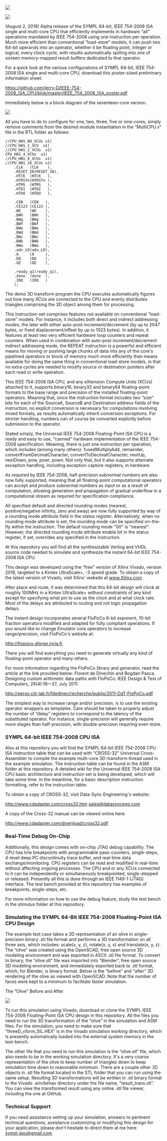 ![](https://github.com/jerry-D/IEEE-754-2008_ISA_CPU/blob/master/images/SYMPL_CPU_LOGO.png)

![](https://github.com/jerry-D/IEEE-754-2008_ISA_CPU/blob/master/images/SYMPL_CPU_LOGO.png)

(August 2, 2018) Alpha release of the SYMPL 64-bit, IEEE 754-2008 ISA single and multi-core CPU that efficiently implements in hardware “all” operations mandated by IEEE 754-2008 using one instruction per operation.   Much more efficient than conventional “load-store” models, it can push two 64-bit operands into an operator, whether it be floating point, integer or logical, every clock cycle, with results automatically spilling into one of sixteen memory-mapped result buffers dedicated to that operator.  

For a quick look at the various configurations of   SYMPL 64-bit, IEEE 754-2008 ISA single and multi-core CPU, download this poster-sized preliminary information sheet:

https://github.com/jerry-D/IEEE-754-2008_ISA_CPU/blob/master/IEEE_754_2008_ISA_poster.pdf

Immediately below is a block diagram of the seventeen-core version.

![](https://github.com/jerry-D/IEEE-754-2008_ISA_CPU/blob/master/images/seventeen_CPUs.png)

All you have to do to configure for one, two, three, five or nine cores, simply remove comments from the desired module instantiation in the “MultiCPU.v” file in the RTL folder as follows:

``` 
//CPU_HAS_NO_XCUs u1(
//CPU_HAS_1_XCU  u1(
//CPU_HAS_2_XCUs  u1(
CPU_HAS_4_XCUs  u1(
//CPU_HAS_8_XCUs  u1(
//CPU_HAS_16_XCUs u1(
    .CLK   (CLK    ),
    .RESET_IN(RESET_IN),
    .HTCK  (HTCK   ),
    .HTRSTn(HTRSTn ),
    .HTMS  (HTMS   ),
    .HTDI  (HTDI   ),
    .HTDO  (HTDO   ),

    .CEN   (CEN   ),
    .CE123 (CE123 ),
    .WE    (WE    ),
    .BWh   (BWh   ),
    .BWg   (BWg   ),
    .BWf   (BWf   ),
    .BWe   (BWe   ),
    .BWd   (BWd   ),
    .BWc   (BWc   ),
    .BWb   (BWb   ),
    .BWa   (BWa   ),
    .adv_LD(adv_LD),
    .A     (A     ),
    .DQ    (DQ    ),
    .OE    (OE    ),
                      
    .ready_q1(ready_q1),    
    .done  (done  ),
    .IRQ   (IRQ   )
    );
```

The demo 3D transform program the CPU executes automatically figures out how many XCUs are connected to the CPU and evenly distributes triangles comprising the 3D object among them for processing.

This instruction-set comprises features not available on conventional “load-store” models. For instance, it includes both direct and indirect addressing modes, the later with either auto-post-increment/decrement (by up to 2047 bytes, or fixed displacement/offset by up to 1023 bytes).  In addition, it features at least two very efficient hardware loop counters and repeat counters.  When used in combination with auto-post increment/decrement indirect addressing mode, the REPEAT instruction is a powerful and efficient means for moving or pushing large chunks of data into any of the core's pipelined operators or block of memory much more efficiently than means available for doing the same thing in conventional load-store models, in that no extra cycles are needed to modify source or destination pointers after each read or write operation.

This IEEE 754-2008 ISA CPU, and any eXtension Compute Units (XCUs) attached to it, supports binary16, binary32 and binary64 floating-point formats to the base range and precision of the installed floating-point operators.  Meaning that, since the instruction format includes two “size” bits for each of the SourceA, SourceB and Destination address fields of the instruction, no explicit conversion is necessary for computations involving mixed formats, as results automatically inherit conversion exceptions.  For stricter handling, numbers can of course be converted explicitly before submission to the operator. 

Stated simply, the Universal IEEE 754-2008 Floating-Point ISA CPU is a ready and easy to use, “canned” hardware implementation of the IEEE 754-2008 specification.  Meaning, there is just one instruction per operation, which includes (among many others):  fusedMultiplyAdd, remainder, convertFromDecimalCharacter, convertToDecimalCharacter, nextUp, nextDown, pow, powr, pown.  Not only that, but it also supports alternate exception handling, including exception capture registers, in hardware.

As required by IEEE 754-2008, half-precision subnormal numbers are also now fully supported, meaning that all floating-point computational operators can accept and produce subnormal numbers as input or as a result of computation, allowing generation and propagation of gradual underflow in a computational stream as required for specification compliance.

All specified default and directed rounding modes (nearest, positive/negative infinity, zero and away) are now fully supported by way of a rounding mode attribute field in the status register.  Alternatively, when no rounding mode attribute is set, the rounding mode can be specified on-the-fly within the instruction.  The default rounding mode "00" is "nearest".  However, the directed rounding mode attribute enable bit in the status register, if set, overrides any specified in the instruction.

At this repository you will find all the synthesizable Verilog and VHDL source code needed to simulate and synthesize the instant  64-bit IEEE 754-2008 ISA CPU.  

This design was developed using the “free” version of Xilinx Vivado, version 2018, targeted to a Kintex UltraScale+, -3 speed grade.  To obtain a copy of the latest version of Vivado, visit Xilinx' website at www.Xilinx.com .

After place and route, it was determined that this 64-bit design will clock at roughly 100MHz in a Kintex UltraScale+  without constraints of any kind except for specifying what pin to use as the clock and at what clock rate.  Most of the delays are attributed to routing and not logic propagation delays. 

The instant design incorporates several FloPoCo 6-bit exponent, 10-bit fraction operators modified and adapted for fully compliant operations.   If you would like to change Emulator core operators to increase range/precision, visit FloPoCo's website at:

http://flopoco.gforge.inria.fr

There you will find everything you need to generate virtually any kind of floating-point operator and many others.

For more information regarding the FloPoCo library and generator, read the article at the link provided below:
Florent de Dinechin and Bogdan Pasca.  Designing custom arithmetic data paths with FloPoCo.  IEEE Design & Test of Computers, 28(4):18—27, July 2011.

http://perso.citi-lab.fr/fdedinec/recherche/publis/2011-DaT-FloPoCo.pdf

The simplest way to increase range and/or precision, is to use the existing operator wrappers as templates.  Care should be taken to properly adjust the number of “delay” registers to correspond to the latency of the substituted operator.  For instance, single-precision will generally require more stages than half-precision, with double-precision requiring even more.

### SYMPL 64-bit IEEE 754-2008  CPU ISA
Also at this repository you will find the SYMPL 64-bit IEEE 754-2008  CPU ISA instruction table that can be used with “CROSS-32” Universal Cross-Assembler to compile the example multi-core 3D-transform thread used in the example simulation.   The instruction table can be found in the ASM folder at this repository.  A detailed wiki for the Universal IEEE 754-2008 ISA CPU basic architecture and instruction set is being developed, which will take some time.  In the meantime, for a basic description instruction formatting, refer to the instruction table.

To obtain a copy of CROSS-32, visit Data-Sync Engineering's website: 

http://www.cdadapter.com/cross32.htm
sales@datasynceng.com

A copy of the Cross-32 manual can be viewed online here: 

http://www.cdadapter.com/download/cross32.pdf

### Real-Time Debug On-Chip

Additionally, this design comes with on-chip JTAG debug capability. The CPU has h/w breakpoints with programmable pass-counters, single-steps, 4-level deep PC discontinuity trace buffer, and real-time data exchange/monitoring.  CPU registers can be read and modified in real-time without affecting ongoing processes. The CPU and or any XCUs connected to it can be independently or simultaneously breakpointed, single-stepped or released. Presently all this is done through an IEEE 1149-1 (JTAG) interface.  The test bench provided at this repository has examples of breakpoints, single-steps, etc.

For more information on how to use the debug feature, study the test bench in the stimulus folder at this repository.

### Simulating the SYMPL 64-Bit  IEEE 754-2008 Floating-Point ISA CPU Design

The example test case takes a 3D representation of an olive in single-precision binary .stl file format and performs a 3D transformation on all three axis, which includes:  scale(x, y, z), rotate(x, y, x) and translate(x, y, z).   The “olive” was created using the OpenSCAD, free open source 3D modeling environment and was exported in ASCII .stl file format.  To convert to binary, the “olive.stl” file was imported into “Blender”, free open source 3D modeling environment, and immediately exported back to .stl format, which, for Blender, is binary format.  Below is the “before” and “after” 3D rendering of the olive as viewed with OpenSCAD.  Note that the number of faces were kept to a minimum to facilitate faster simulation.

The “Olive” Before and After

![](https://github.com/jerry-D/SYMPL-FP324-AXI4-GP-GPU/blob/master/olive_trans_both.gif.gif)

To run this simulation using Vivado, download or clone the SYMPL IEEE 754-2008 Floating-Point ISA CPU design in this repository.   All the files you need to run the 3D transformation of the “olive” in the simulation and ASM files.  For the simulation, you need to make sure that “threeD_xform_SIL.HEX” is in the Vivado simulation working directory, which is presently automatically loaded into the external system memory in the test-bench. 

The other file that you need to run this simulation is the “olive.stl” file, which also needs to be in the working simulation directory.  It's a very coarse representation of the olive to keep number of triangles down to keep simulation time down to reasonable minimum.  There are a couple other 3D objects in .stl file format located in the STL folder that you can run using the same setup.  Resulting 3D transformations will be written in .stl binary format to the Vivado .sim/behav directory under the file name, “result_trans.stl”.  You can view the transformed result using any online .stl file viewer, including the one at GitHub.

### Technical Support
If you need assistance setting up your simulation, answers to pertinent technical questions, assistance customizing or modifying this design for your application, please don't hesitate to direct them at me here:  sympl.gpu@gmail.com


